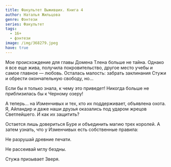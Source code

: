 ```yaml
---
title: Факультет Выживших. Книга 4
author: Наталья Жильцова
genre: Фэнтези
series: Факультет
tags:
  - 16+
  - фэнтези
image: /img/368279.jpeg
have: true
---
```

Мое происхождение для главы Домена Тлена больше не тайна. Однако я все еще жива, получила покровительство, другое место учебы и самое главное — любовь. Осталась малость: забрать заклинания Стужи и обрести окончательную свободу, но...

Если бы я только знала, к чему это приведет! Никогда больше не приблизилась бы к Черному озеру!

А теперь... на Изменчивых и тех, кто их поддерживает, объявлена охота. Я, Айландир и даже наши друзья оказались под ударом жрецов Светлейшего. И как их защитить?

Остается лишь довериться Буре и объединить магию трех королей. А затем узнать, что у Изменчивых есть собственные правила:

Не разрушай древние печати.

Не рассеивай мглу бездны.

Стужа призывает Зверя.